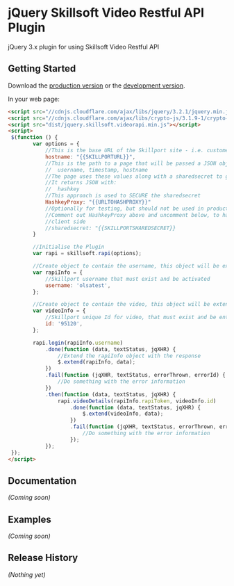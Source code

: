 # jQuery Skillsoft Video Restful API Plugin

jQuery 3.x plugin for using Skillsoft Video Restful API

## Getting Started
Download the [production version][min] or the [development version][max].

[min]: https://raw.github.com/martinholden-skillsoft/jquery.skillsoft.videorapi/master/dist/jquery.skillsoft.videorapi.min.js
[max]: https://raw.github.com/martinholden-skillsoft/jquery.skillsoft.videorapi/master/dist/jquery.skillsoft.videorapi.js

In your web page:

```html
<script src="//cdnjs.cloudflare.com/ajax/libs/jquery/3.2.1/jquery.min.js"></script>
<script src="//cdnjs.cloudflare.com/ajax/libs/crypto-js/3.1.9-1/crypto-js.min.js"></script>
<script src="dist/jquery.skillsoft.videorapi.min.js"></script>
<script>
 $(function () {
        var options = {
            //This is the base URL of the Skillport site - i.e. customername.skillport.com
            hostname: "{{SKILLPORTURL}}",
            //This is the path to a page that will be passed a JSON object with:
            //  username, timestamp, hostname
            //The page uses these values along with a sharedsecret to generate an MD5 hash MD5(username + "&" + timestamp + "&" + sharedsecret) that is used as the bearer token for authentication
            //It returns JSON with:
            //  hashkey
            //This approach is used to SECURE the sharedsecret
            HashkeyProxy: "{{URLTOHASHPROXY}}"
            //Optionally for testing, but should not be used in production situation
            //Comment out HashkeyProxy above and uncomment below, to have Pluging generate hash
            //client side
            //sharedsecret: "{{SKILLPORTSHAREDSECRET}}
        }

        //Initialise the Plugin
        var rapi = skillsoft.rapi(options);

        //Create object to contain the username, this object will be extended with the response data to the login request
        var rapiInfo = {
            //Skillport username that must exist and be activated
            username: 'olsatest',
        };

        //Create object to contain the video, this object will be extended with the response data to the video details request
        var videoInfo = {
            //Skillport unique Id for video, that must exist and be entitled to the user
            id: '95120',
        };

        rapi.login(rapiInfo.username)
            .done(function (data, textStatus, jqXHR) {
                //Extend the rapiInfo object with the response
                $.extend(rapiInfo, data);
            })
            .fail(function (jqXHR, textStatus, errorThrown, errorId) {
                //Do something with the error information
            })
            .then(function (data, textStatus, jqXHR) {
                rapi.videoDetails(rapiInfo.rapiToken, videoInfo.id)
                    .done(function (data, textStatus, jqXHR) {
                        $.extend(videoInfo, data);
                    })
                    .fail(function (jqXHR, textStatus, errorThrown, errorId) {
                        //Do something with the error information
                    });
            });
 });
</script>
```

## Documentation
_(Coming soon)_

## Examples
_(Coming soon)_

## Release History
_(Nothing yet)_
